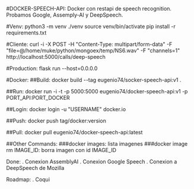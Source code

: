 #DOCKER-SPEECH-API:
Docker con restapi de speech recognition. Probamos Google, Assemply-AI y DeepSpeech.

#Venv:
python3 -m venv ./venv
source venv/bin/activate
pip install -r requirements.txt

#Cliente:
curl -i -X POST -H "Content-Type: multipart/form-data" -F "file=@/home/muke/python/mongoex/temp/NS6.wav" -F "channels=1" http://localhost:5000/calls/deep-speech

#Production:
flask run --host=0.0.0.0

#Docker:
##Build:
docker build --tag eugenio74/socker-speech-api:v1 .

##Run:
docker run -i -t -p 5000:5000 eugenio74/docker-speech-api:v1
-p PORT_API:PORT_DOCKER

##Login:
docker login -u "USERNAME" docker.io

##Push:
docker push tag/docker:version

##Pull:
docker pull eugenio74/docker-speech-api:latest

##Other Commands:
###docker images: lista imagenes
###docker image rm IMAGE_ID: borra imagen con id IMAGE_ID

Done: 
. Conexion AssemblyAI
. Conexion Google Speech
. Conexion a DeepSpeech de Mozilla

Roadmap:
. Coqui